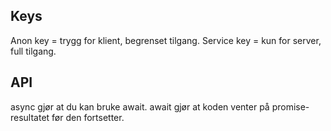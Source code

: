 ## Keys
Anon key = trygg for klient, begrenset tilgang.
Service key = kun for server, full tilgang.


## API
async gjør at du kan bruke await.
await gjør at koden venter på promise-resultatet før den fortsetter.